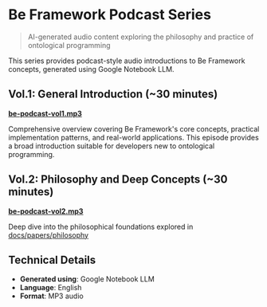 # Be Framework Podcast Series

> AI-generated audio content exploring the philosophy and practice of ontological programming

This series provides podcast-style audio introductions to Be Framework concepts, generated using Google Notebook LLM.

## Vol.1: General Introduction (~30 minutes)
**[be-podcast-vol1.mp3](be-podcast-vol1.mp3)**

Comprehensive overview covering Be Framework's core concepts, practical implementation patterns, and real-world applications. This episode provides a broad introduction suitable for developers new to ontological programming.

## Vol.2: Philosophy and Deep Concepts (~30 minutes)  
**[be-podcast-vol2.mp3](be-podcast-vol2.mp3)**

Deep dive into the philosophical foundations explored in [docs/papers/philosophy](../../papers/philosophy/)

## Technical Details

- **Generated using**: Google Notebook LLM
- **Language**: English
- **Format**: MP3 audio